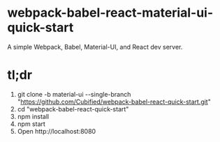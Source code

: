 # webpack-babel-react-material-ui-quick-start
A simple Webpack, Babel, Material-UI, and React dev server.

# tl;dr
1. git clone -b material-ui --single-branch "https://github.com/Cubified/webpack-babel-react-quick-start.git"
2. cd "webpack-babel-react-quick-start"
3. npm install
4. npm start
5. Open http://localhost:8080
